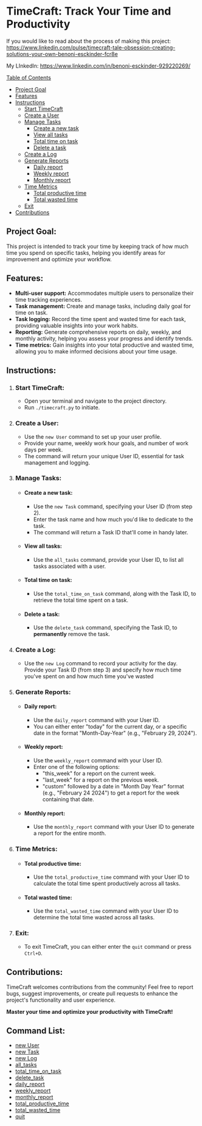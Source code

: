 # TimeCraft: Track Your Time and Productivity

If you would like to read about the process of making this project:
https://www.linkedin.com/pulse/timecraft-tale-obsession-creating-solutions-your-own-benoni-esckinder-fcr8e

My LInkedIn: https://www.linkedin.com/in/benoni-esckinder-929220269/

[Table of Contents](#table-of-contents)
* [Project Goal](#project-goal)
* [Features](#features)
* [Instructions](#instructions)
  + [Start TimeCraft](#start-timecraft)
  + [Create a User](#create-a-user)
  + [Manage Tasks](#manage-tasks)
      - [Create a new task](#create-a-new-task)
      - [View all tasks](#view-all-tasks)
      - [Total time on task](#total-time-on-task)
      - [Delete a task](#delete-a-task)
  + [Create a Log](#create-a-log)
  + [Generate Reports](#generate-reports)
      - [Daily report](#daily-report)
      - [Weekly report](#weekly-report)
      - [Monthly report](#monthly-report)
  + [Time Metrics](#time-metrics)
      - [Total productive time](#total-productive-time)
      - [Total wasted time](#total-wasted-time)
  + [Exit](#exit)
* [Contributions](#contributions)




## Project Goal:

This project is intended to track your time by keeping track of how much time
you spend on specific tasks, helping you identify areas for improvement and 
optimize your workflow.

## Features:

* **Multi-user support:** Accommodates multiple users to personalize their time tracking experiences.
* **Task management:** Create and manage tasks, including daily goal for time
on task.
* **Task logging:** Record the time spent and wasted time for each task, providing valuable insights into your work habits.
* **Reporting:** Generate comprehensive reports on daily, weekly, and monthly activity, helping you assess your progress and identify trends.
* **Time metrics:** Gain insights into your total productive and wasted time, allowing you to make informed decisions about your time usage.

## Instructions:

1. ### Start TimeCraft:
   - Open your terminal and navigate to the project directory.
   - Run `./timecraft.py` to initiate.

2. ### Create a User:
   - Use the `new User` command to set up your user profile.
   - Provide your name, weekly work hour goals, and number of work days per 
     week.
   - The command will return your unique User ID, essential for task 
     management and logging.

3. ### Manage Tasks:
   - #### Create a new task:
     - Use the `new Task` command, specifying your User ID (from step 2).
     - Enter the task name and how much you'd like to dedicate to the task.
     - The command will return a Task ID that'll come in handy later.
   - #### View all tasks:
     - Use the `all_tasks` command, provide your User ID, to list all tasks
       associated with a  user.
   - #### Total time on task:
     - Use the `total_time_on_task` command, along with the Task ID, to
       retrieve the total time spent on a task.
   - #### Delete a task:
     - Use the `delete_task` command, specifying the Task ID, to 
       __permanently__ remove the task.
4. ### Create a Log:
    - Use the `new Log` command to record your activity for the day. Provide       your Task ID (from step 3) and specify how much time you've spent on 
      and how much time you've wasted

5. ### Generate Reports:
   - #### Daily report:
     - Use the `daily_report` command with your User ID.
     - You can either enter "today" for the current day, or a specific date
       in the format "Month-Day-Year" (e.g., "February 29, 2024").
   - #### Weekly report:
     - Use the `weekly_report` command with your User ID.
     - Enter one of the following options:
       - "this_week" for a report on the current week.
       - "last_week" for a report on the previous week.
       - "custom" followed by a date in "Month Day Year" format 
         (e.g., "February 24 2024") to get a report for the week containing
         that date.
   - #### Monthly report:
     - Use the `monthly_report` command with your User ID to generate a report for the entire month.

6. ### Time Metrics:
   - #### Total productive time:
     - Use the `total_productive_time` command with your User ID to calculate the total time spent productively across all tasks.
   - #### Total wasted time:
     - Use the `total_wasted_time` command with your User ID to determine the total time wasted across all tasks.

7. ### Exit:
   - To exit TimeCraft, you can either enter the `quit` command or press `Ctrl+D`.

## Contributions:

TimeCraft welcomes contributions from the community! Feel free to report bugs, suggest improvements, or create pull requests to enhance the project's functionality and user experience.

**Master your time and optimize your productivity with TimeCraft!**

## Command List:

- [new User](**#new-user**)
- [new Task](#new-task)
- [new Log](#new-log)
- [all_tasks](#all_tasks)
- [total_time_on_task](#total_time_on_task)
- [delete_task](#delete_task)
- [daily_report](#daily-report)
- [weekly_report](#weekly-report)
- [monthly_report](#monthly-report)
- [total_productive_time](#total_productive_time)
- [total_wasted_time](#total_wasted_time)
- [quit](#quit)
